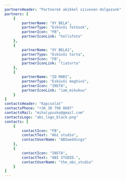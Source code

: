```yaml
---
partnersHeader: "Partnerek akikkel szivesen dolgozunk"
partners: [
    {
        partnerName: "XY BELA",
        partnerType: "Esküvői fotósok",
        partnerIcon: "FB",
        partnerIconLink: "hollofoto"
    },
    {
        partnerName: "XY BELA1",
        partnerType: "Esküvői torta",
        partnerIcon: "FB",
        partnerIconLink: "liatorta"
    },
    {
        partnerName: "ZQ MARI",
        partnerType: "Esküvői meghivó",
        partnerIcon: "INSTA",
        partnerIconLink: "iam_mikukuu"
    }
]
contactsHeader: "Kapcsolat"
contactsPhone: "+36 30 798 8687"
contactsMail: "mihalypusko@gmail.com"
contactsLogo: "abi_logo_black.png"
contacts: [
    {
        contactIcon: "FB",
        contactText: "Abi studio",
        contactUserName: "ABIweddings"
    },
    {
        contactIcon: "INSTA",
        contactText: "ABI STUDIO.",
        contactUserName: "the_abi_studio"
    }
]
---
```

